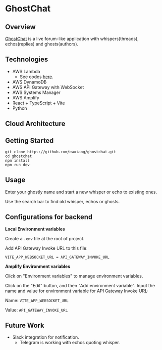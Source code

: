 # GhostChat

## Overview

[GhostChat](https://main..amplifyapp.com/) is a live forum-like application with whispers(threads), echos(replies) and ghosts(authors).

## Technologies

- AWS Lambda
  - See codes [here](https://github.com/owxiang/ghostchat/tree/main/lambdas).
- AWS DynamoDB
- AWS API Gateway with WebSocket
- AWS Systems Manager
- AWS Amplify
- React + TypeScript + Vite
- Python

## Cloud Architecture

## Getting Started

```
git clone https://github.com/owxiang/ghostchat.git
cd ghostchat
npm install
npm run dev
```

## Usage

Enter your ghostly name and start a new whisper or echo to existing ones.

Use the search bar to find old whisper, echos or ghosts.

## Configurations for backend

**Local Environment variables**

Create a `.env` file at the root of project.

Add API Gateway Invoke URL to this file:

`VITE_APP_WEBSOCKET_URL = API_GATEWAY_INVOKE_URL`

**Amplify Environment variables**

Click on "Environment variables" to manage environment variables.

Click on the "Edit" button, and then "Add environment variable". Input the name and value for environment variable for API Gateway Invoke URL:

Name: `VITE_APP_WEBSOCKET_URL`

Value: `API_GATEWAY_INVOKE_URL`

## Future Work

- Slack integration for notification.
  - Telegram is working with echos quoting whisper.
